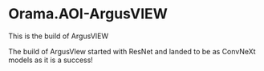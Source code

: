 # Orama.AOI-ArgusVIEW
This is the build of ArgusVIEW

The build of ArgusVIew started with ResNet and landed to be as ConvNeXt models as it is a success!
